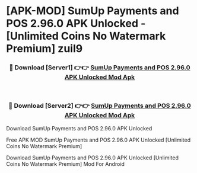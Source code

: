 # [APK-MOD] SumUp  Payments and POS 2.96.0 APK Unlocked - [Unlimited Coins No Watermark Premium] zuil9



<div align="center">
<h3>🔴 Download [Server1] 👉👉 <a href="https://momento.my/?title=SumUp__Payments_and_POS_2.96.0_APK_Unlocked">SumUp  Payments and POS 2.96.0 APK Unlocked Mod Apk</a></h3><br>

<h3>🔴 Download [Server2] 👉👉 <a href="https://momento.my/?title=SumUp__Payments_and_POS_2.96.0_APK_Unlocked">SumUp  Payments and POS 2.96.0 APK Unlocked Mod Apk</a></h3>
</div>



Download SumUp  Payments and POS 2.96.0 APK Unlocked 

Free APK MOD SumUp  Payments and POS 2.96.0 APK Unlocked [Unlimited Coins No Watermark Premium]

Download SumUp  Payments and POS 2.96.0 APK Unlocked [Unlimited Coins No Watermark Premium] Mod For Android
